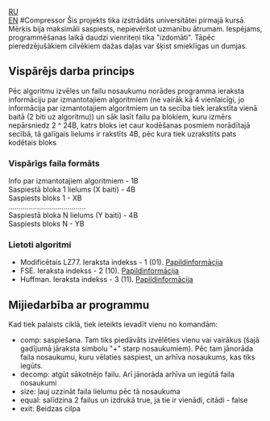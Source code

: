 [RU](README_RU.md)    
[EN](README.md)
#Compressor
Šis projekts tika izstrādāts universitātei pirmajā kursā. Mērķis bija maksimāli saspiests, nepievēršot uzmanību ātrumam. Iespējams, programmēšanas laikā daudzi vienriteņi tika "izdomāti". Tāpēc pieredzējušākiem cilvēkiem dažas daļas var šķist smieklīgas un dumjas.

## Vispārējs darba princips
Pēc algoritmu izvēles un failu nosaukumu norādes programma ieraksta informāciju par izmantotajiem algoritmiem (ne vairāk kā 4 vienlaicīgi, jo informācija par izmantotajiem algoritmiem un ta secība tiek ierakstīta vienā baitā (2 biti uz algoritmu)) un sāk lasīt failu pa blokiem, kuru izmērs nepārsniedz 2 ^ 24B, katrs bloks iet caur kodēšanas posmiem norādītajā secībā, tā galīgais lielums ir rakstīts 4B,
pēc kura tiek uzrakstīts pats kodētais bloks

### Vispārīgs faila formāts
Info par izmantotajiem algoritmiem - 1B <br>
Saspiestā bloka 1 lielums (X baiti) - 4B <br>
Saspiests bloks 1 - XB <br>
...................................... <br>
Saspiestā bloka N lielums (Y baiti) - 4B <br>
Saspiests bloks N - YB <br>

### Lietoti algoritmi
- Modificētais LZ77. Ieraksta indekss - 1 (01). [Papildinformācija](src/project/docs/LZ.md)
- FSE. Ieraksta indekss - 2 (10). [Papildinformācija](src/project/docs/FSE_LV.md)
- Huffman. Ieraksta indekss - 3 (11). [Papildinformācija](src/project/docs/HUFFMAN_LV.md)

## Mijiedarbība ar programmu
Kad tiek palaists ciklā, tiek ieteikts ievadīt vienu no komandām:
- comp: saspiešana. Tam tiks piedāvāts izvēlēties vienu vai vairākus (šajā gadījumā jāraksta simbolu "+" starp nosaukumiem). Pēc tam jānorāda faila nosaukumu, kuru vēlaties saspiest, un arhīva nosaukums, kas tiks iegūts.
- decomp: atgūt sākotnējo failu. Arī jānorāda arhīva un iegūtā faila nosaukumi
- size: ļauj uzzināt faila lielumu pēc tā nosaukuma
- equal: salīdzina 2 failus un izdrukā true, ja tie ir vienādi, citādi - false
- exit: Beidzas cilpa